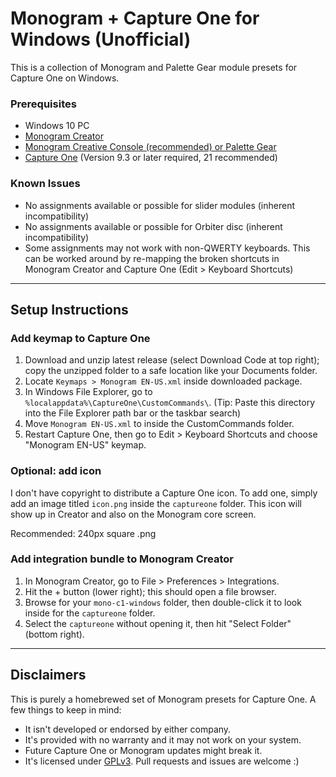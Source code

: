 # Monogram + Capture One for Windows (Unofficial)

This is a collection of Monogram and Palette Gear module presets for Capture One on Windows.

### Prerequisites ###

- Windows 10 PC
- [Monogram Creator](https://monogramcc.com/download/)
- [Monogram Creative Console (recommended) or Palette Gear](https://monogramcc.com/)
- [Capture One](https://captureone.com/) (Version 9.3 or later required, 21 recommended)

### Known Issues ###

- No assignments available or possible for slider modules (inherent incompatibility)
- No assignments available or possible for Orbiter disc (inherent incompatibility)
- Some assignments may not work with non-QWERTY keyboards. This can be worked around by re-mapping the broken shortcuts in Monogram Creator and Capture One (Edit > Keyboard Shortcuts)

---

## Setup Instructions ##

### Add keymap to Capture One ###

1. Download and unzip latest release (select Download Code at top right); copy the unzipped folder to a safe location like your Documents folder.
2. Locate <code>Keymaps > Monogram EN-US.xml</code> inside downloaded package.
3. In Windows File Explorer, go to <code>\%localappdata%\CaptureOne\CustomCommands\\</code>. (Tip: Paste this directory into the File Explorer path bar or the taskbar search)
4. Move <code>Monogram EN-US.xml</code> to inside the CustomCommands folder.
5. Restart Capture One, then go to Edit > Keyboard Shortcuts and choose "Monogram EN-US" keymap.

### Optional: add icon ###

I don't have copyright to distribute a Capture One icon. To add one, simply add an image titled <code>icon.png</code> inside the <code>captureone</code> folder. This icon will show up in Creator and also on the Monogram core screen.

Recommended: 240px square .png

### Add integration bundle to Monogram Creator ###

1. In Monogram Creator, go to File > Preferences > Integrations.
2. Hit the + button (lower right); this should open a file browser.
3. Browse for your <code>mono-c1-windows</code> folder, then double-click it to look inside for the <code>captureone</code> folder.
4. Select the <code>captureone</code> without opening it, then hit "Select Folder" (bottom right).

---

## Disclaimers ##

This is purely a homebrewed set of Monogram presets for Capture One. A few things to keep in mind:

- It isn't developed or endorsed by either company. 
- It's provided with no warranty and it may not work on your system.
- Future Capture One or Monogram updates might break it.
- It's licensed under <a href="https://www.gnu.org/licenses/gpl-3.0.en.html">GPLv3</a>. Pull requests and issues are welcome :)
